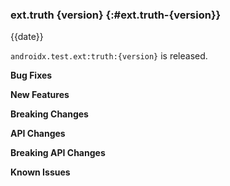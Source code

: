 ### ext.truth {version} {:#ext.truth-{version}}

{{date}}

`androidx.test.ext:truth:{version}` is released.

**Bug Fixes**

**New Features**

**Breaking Changes**

**API Changes**

**Breaking API Changes**

**Known Issues**
